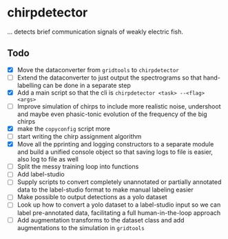 # chirpdetector 
... detects brief communication signals of weakly electric fish.

## Todo

- [x] Move the dataconverter from `gridtools` to `chirpdetector`
- [ ] Extend the dataconverter to just output the spectrograms so that hand-labelling can be done in a separate step
- [x] Add a main script so that the cli is `chirpdetector <task> --<flag> <args>`
- [ ] Improve simulation of chirps to include more realistic noise, undershoot and maybe even phasic-tonic evolution of the frequency of the big chirps
- [x] make the `copyconfig` script more
- [ ] start writing the chirp assignment algorithm
- [x] Move all the pprinting and logging constructors to a separate module and build a unified console object so that saving logs to file is easier, also log to file as well
- [ ] Split the messy training loop into functions 
- [ ] Add label-studio 
- [ ] Supply scripts to convert completely unannotated or partially annotated data to the label-studio format to make manual labeling easier
- [ ] Make possible to output detections as a yolo dataset 
- [ ] Look up how to convert a yolo dataset to a label-studio input so we can label pre-annotated data, facilitating a full human-in-the-loop approach
- [ ] Add augmentation transforms to the dataset class and add augmentations to the simulation in `gridtools`
